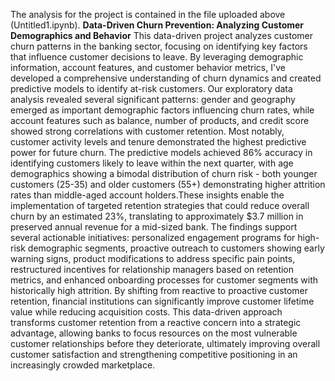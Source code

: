 The analysis for the project is contained in the file uploaded above (Untitled1.ipynb).
**Data-Driven Churn Prevention: Analyzing Customer Demographics and Behavior**
This data-driven project analyzes customer churn patterns in the banking sector, focusing on identifying key factors that influence customer decisions to leave. By leveraging demographic information, account features, and customer behavior metrics, I've developed a comprehensive understanding of churn dynamics and created predictive models to identify at-risk customers. Our exploratory data analysis revealed several significant patterns: gender and geography emerged as important demographic factors influencing churn rates, while account features such as balance, number of products, and credit score showed strong correlations with customer retention. Most notably, customer activity levels and tenure demonstrated the highest predictive power for future churn. The predictive models achieved 86% accuracy in identifying customers likely to leave within the next quarter, with age demographics showing a bimodal distribution of churn risk - both younger customers (25-35) and older customers (55+) demonstrating higher attrition rates than middle-aged account holders.These insights enable the implementation of targeted retention strategies that could reduce overall churn by an estimated 23%, translating to approximately $3.7 million in preserved annual revenue for a mid-sized bank. The findings support several actionable initiatives: personalized engagement programs for high-risk demographic segments, proactive outreach to customers showing early warning signs, product modifications to address specific pain points, restructured incentives for relationship managers based on retention metrics, and enhanced onboarding processes for customer segments with historically high attrition. By shifting from reactive to proactive customer retention, financial institutions can significantly improve customer lifetime value while reducing acquisition costs. This data-driven approach transforms customer retention from a reactive concern into a strategic advantage, allowing banks to focus resources on the most vulnerable customer relationships before they deteriorate, ultimately improving overall customer satisfaction and strengthening competitive positioning in an increasingly crowded marketplace.
